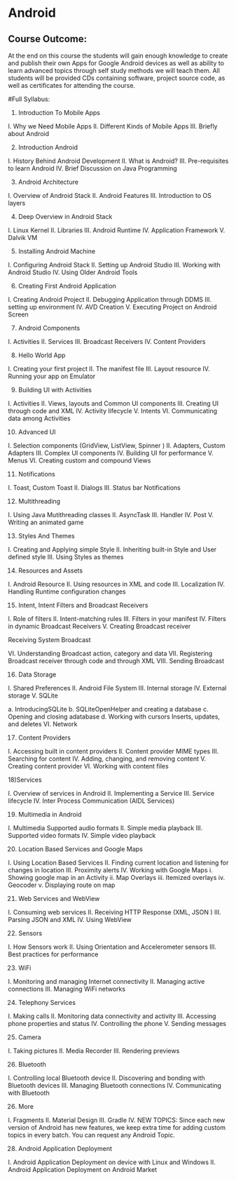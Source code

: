 # Android

## Course Outcome:
At the end on this course the students will gain enough knowledge to create and publish their own Apps for Google Android devices as well as ability to learn advanced topics through self study methods we will teach them. All students will be provided CDs containing software, project source code, as well as certificates for attending the course.

#Full Syllabus:

1) Introduction To Mobile Apps

I. Why we Need Mobile Apps
II. Different Kinds of Mobile Apps
III. Briefly about Android

2) Introduction Android

I. History Behind Android Development
II. What is Android?
III. Pre-requisites to learn Android
IV. Brief Discussion on Java Programming

3) Android Architecture

I. Overview of Android Stack
II. Android Features
III. Introduction to OS layers

4) Deep Overview in Android Stack

I. Linux Kernel
II. Libraries
III. Android Runtime
IV. Application Framework
V. Dalvik VM

5) Installing Android Machine

I. Configuring Android Stack
II. Setting up Android Studio
III. Working with Android Studio
IV. Using Older Android Tools

6) Creating First Android Application

I. Creating Android Project
II. Debugging Application through DDMS
III. setting up environment
IV. AVD Creation
V. Executing Project on Android Screen

7) Android Components

I. Activities
II. Services
III. Broadcast Receivers
IV. Content Providers

8) Hello World App

I. Creating your first project
II. The manifest file
III. Layout resource
IV. Running your app on Emulator

9) Building UI with Activities

I. Activities
II. Views, layouts and Common UI components
III. Creating UI through code and XML
IV. Activity lifecycle
V. Intents
VI. Communicating data among Activities

10) Advanced UI

I. Selection components (GridView, ListView, Spinner )
II. Adapters, Custom Adapters
III. Complex UI components
IV. Building UI for performance
V. Menus
VI. Creating custom and compound Views

11) Notifications

I. Toast, Custom Toast
II. Dialogs
III. Status bar Notifications

12) Multithreading

I. Using Java Mutithreading classes
II. AsyncTask
III. Handler
IV. Post
V. Writing an animated game

13) Styles And Themes

I. Creating and Applying simple Style
II. Inheriting built-in Style and User defined style
III. Using Styles as themes

14) Resources and Assets

I. Android Resource
II. Using resources in XML and code
III. Localization
IV. Handling Runtime configuration changes

15) Intent, Intent Filters and Broadcast Receivers

I. Role of filters
II. Intent-matching rules
III. Filters in your manifest
IV. Filters in dynamic Broadcast Receivers
V. Creating Broadcast receiver

Receiving System Broadcast

VI. Understanding Broadcast action, category and data
VII. Registering Broadcast receiver through code and through XML
VIII. Sending Broadcast

16) Data Storage

I. Shared Preferences
II. Android File System
III. Internal storage
IV. External storage
V. SQLite

a. IntroducingSQLite
b. SQLiteOpenHelper and creating a database
c. Opening and closing adatabase
d. Working with cursors Inserts, updates, and deletes
VI. Network

17) Content Providers

I. Accessing built in content providers
II. Content provider MIME types
III. Searching for content
IV. Adding, changing, and removing content
V. Creating content provider
VI. Working with content files

18)Services

I. Overview of services in Android
II. Implementing a Service
III. Service lifecycle
IV. Inter Process Communication (AIDL Services)

19) Multimedia in Android

I. Multimedia Supported audio formats
II. Simple media playback
III. Supported video formats
IV. Simple video playback

20) Location Based Services and Google Maps

I. Using Location Based Services
II. Finding current location and listening for changes in location
III. Proximity alerts
IV. Working with Google Maps
i. Showing google map in an Activity
ii. Map Overlays
iii. Itemized overlays
iv. Geocoder
v. Displaying route on map

21) Web Services and WebView

I. Consuming web services
II. Receiving HTTP Response (XML, JSON )
III. Parsing JSON and XML
IV. Using WebView

22) Sensors

I. How Sensors work
II. Using Orientation and Accelerometer sensors
III. Best practices for performance

23) WiFi

I. Monitoring and managing Internet connectivity
II. Managing active connections
III. Managing WiFi networks

24) Telephony Services

I. Making calls
II. Monitoring data connectivity and activity
III. Accessing phone properties and status
IV. Controlling the phone
V. Sending messages

25) Camera

I. Taking pictures
II. Media Recorder
III. Rendering previews

26) Bluetooth

I. Controlling local Bluetooth device
II. Discovering and bonding with Bluetooth devices
III. Managing Bluetooth connections
IV. Communicating with Bluetooth

26) More

I. Fragments
II. Material Design
III. Gradle
IV. NEW TOPICS: Since each new version of Android has new features, we keep extra time for adding custom topics in every batch. You can request any Android Topic.

28) Android Application Deployment

I. Android Application Deployment on device with Linux and Windows
II. Android Application Deployment on Android Market
